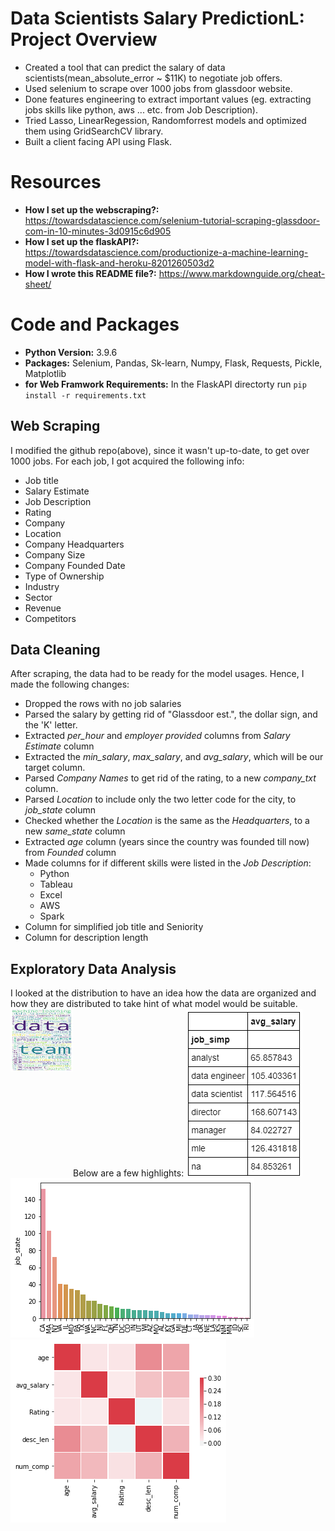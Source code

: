 # Data Scientists Salary PredictionL: Project Overview
* Created a tool that can predict the salary of data scientists(mean_absolute_error ~ $11K) to negotiate job offers.
* Used selenium to scrape over 1000 jobs from glassdoor website.
* Done features engineering to extract important values (eg. extracting jobs skills like python, aws ... etc. from Job Description).
* Tried Lasso, LinearRegession, Randomforrest models and optimized them using GridSearchCV library.
* Built a client facing API using Flask.

# Resources
* **How I set up the webscraping?:** https://towardsdatascience.com/selenium-tutorial-scraping-glassdoor-com-in-10-minutes-3d0915c6d905
* **How I set up the flaskAPI?:**  https://towardsdatascience.com/productionize-a-machine-learning-model-with-flask-and-heroku-8201260503d2
* **How I wrote this README file?:** https://www.markdownguide.org/cheat-sheet/

# Code and Packages
* **Python Version:** 3.9.6
* **Packages:** Selenium, Pandas, Sk-learn, Numpy, Flask, Requests, Pickle, Matplotlib
* **for Web Framwork Requirements:** In the FlaskAPI directorty run ```pip install -r requirements.txt```

## Web Scraping
I modified the github repo(above), since it wasn't up-to-date, to get over 1000 jobs. For each job, I got acquired the following info:
  *	Job title
  *	Salary Estimate
  *	Job Description
  *	Rating
  *	Company 
  *	Location
  *	Company Headquarters 
  *	Company Size
  *	Company Founded Date
  *	Type of Ownership 
  *	Industry
  *	Sector
  *	Revenue
  *	Competitors 

## Data Cleaning
After scraping, the data had to be ready for the model usages. Hence, I made the following changes: 
  * Dropped the rows with no job salaries
  * Parsed the salary by getting rid of "Glassdoor est.", the dollar sign, and the 'K' letter.
  * Extracted *per_hour* and *employer provided* columns from *Salary Estimate* column
  * Extracted the *min_salary*, *max_salary*, and *avg_salary*, which will be our target column.
  * Parsed *Company Names* to get rid of the rating, to a new *company_txt* column.
  * Parsed *Location* to include only the two letter code for the city, to *job_state* column
  * Checked whether the *Location* is the same as the *Headquarters*, to a new *same_state* column
  * Extracted *age* column (years since the country was founded till now) from *Founded* column
  * Made columns for if different skills were listed in the *Job Description*:
    * Python  
    * Tableau  
    * Excel  
    * AWS  
    * Spark 
  *	Column for simplified job title and Seniority 
  *	Column for description length
## Exploratory Data Analysis
I looked at the distribution to have an idea how the data are organized and how they are distributed to take hint of what model would be suitable. Below are a few highlights:
<img align="left" width="100" height="100" src="https://github.com/ahmedheakl/Data_Scientists_salary_prediction/blob/main/Words.png">
![alt text](https://github.com/ahmedheakl/Data_Scientists_salary_prediction/blob/main/salary_by_job_title.PNG "Salary by Position")
![alt text](https://github.com/ahmedheakl/Data_Scientists_salary_prediction/blob/main/positions_by_state.png "Job Opportunities by State")
![alt text](https://github.com/ahmedheakl/Data_Scientists_salary_prediction/blob/main/correlation_heatmap.png "Correlations")
<!--![alt text](https://github.com/ahmedheakl/Data_Scientists_salary_prediction/blob/main/Words.png "Common Words in Description")-->





